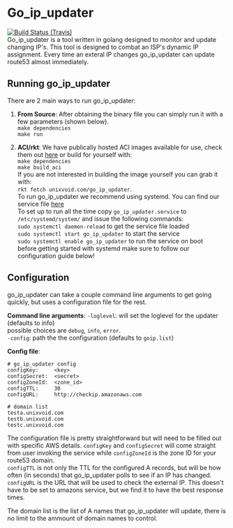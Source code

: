 # Go_ip_updater
[![Build Status (Travis)](https://travis-ci.org/unixvoid/go_ip_updater.svg)](https://travis-ci.org/unixvoid/go_ip_updater)  
Go_ip_updater is a tool written in golang designed to monitor and update changing IP's.
This tool is designed to combat an ISP's dynamic IP assignment. Every time
an exteral IP changes go_ip_updater can update route53 almost immediately.


## Running go_ip_updater
There are 2 main ways to run go_ip_updater:  

1. **From Source**: After obtaining the binary file you can simply run it with a few
parameters (shown below).  
`make dependencies`  
`make run`

4. **ACI/rkt**: We have publically hosted ACI images available for use, check them
out [here](https://cryo.unixvoid.com/bin/rkt/go_ip_updater/) or build for yourself
with:  
`make dependencies`  
`make build_aci`  
If you are not interested in building the image yourself you can grab it with:  
`rkt fetch unixvoid.com/go_ip_updater`.  
To run go_ip_updater we recommend using systemd.  You can find our service file
[here](https://github.com/unixvoid/go_ip_updater/blob/master/deps/go_ip_updater.service)  
To set up to run all the time copy `go_ip_updater.service` to `/etc/systemd/system/`
and issue the following commands:  
`sudo systemctl daemon-reload` to get the service file loaded  
`sudo systemctl start go_ip_updater` to start the service  
`sudo systemctl enable go_ip_updater` to run the service on boot  
before getting started with systemd make sure to follow our configuration guide below!


## Configuration
go_ip_updater can take a couple command line arguments to get going quickly, but uses
a configuration file for the rest.  

**Command line arguments**:
  `-loglevel`: will set the loglevel for the updater (defaults to info)  
    possible choices are `debug`, `info`, `error`.  
  `-config`: path the the configuration (defaults to `goip.list`)

**Config file**:  
```
# go_ip_updater config
configKey:     <key>
configSecret:  <secret>
configZoneId:  <zone_id>
configTTL:     30
configURL:     http://checkip.amazonaws.com

# domain list
testa.unixvoid.com
testb.unixvoid.com
testc.unixvoid.com

```
The configuration file is pretty straightforward but will need to be filled out
with specific AWS details.  `configKey` and `configSecret` will come straight from
user invoking the service while `configZoneId` is the zone ID for your route53 domain.  
`configTTL` is not only the TTL for the configured A records, but will be how often
(in seconds) that go_ip_updater polls to see if an IP has changed.  
`configURL` is the URL that will be used to check the external IP. This doesn't have
to be set to amazons service, but we find it to have the best response times.  

The domain list is the list of A names that go_ip_updater will update, there is no
limit to the ammount of domain names to control.
